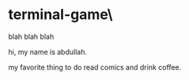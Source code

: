 # terminal-game\

blah blah blah

hi, my name is abdullah.

my favorite thing to do read comics and drink coffee.